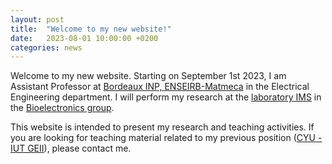 ```yaml
---
layout: post
title:  "Welcome to my new website!"
date:   2023-08-01 10:00:00 +0200
categories: news
---
```

Welcome to my new website. Starting on September 1st 2023, I am Assistant Professor at [Bordeaux INP, ENSEIRB-Matmeca](https://enseirb-matmeca.bordeaux-inp.fr/fr) in the Electrical Engineering department. I will perform my research at the [laboratory IMS](https://www.ims-bordeaux.fr) in the [Bioelectronics group](https://www.ims-bordeaux.fr/research-groups/bioelectronics/).

This website is intended to present my research and teaching activities. If you are looking for teaching material related to my previous position ([CYU - IUT GEII](https://cyiut.cyu.fr/formations/le-bachelor-universitaire-de-technologie/b-u-t-genie-electrique-et-informatique-industrielle)), please contact me.
